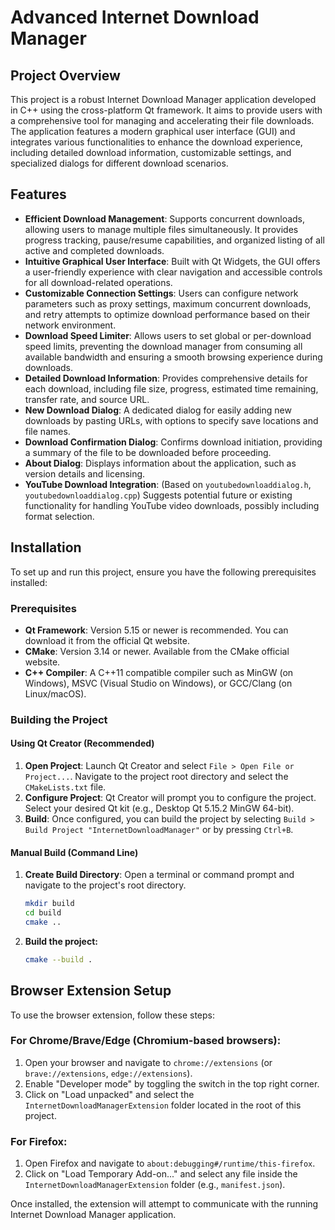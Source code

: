 # Advanced Internet Download Manager

## Project Overview
This project is a robust Internet Download Manager application developed in C++ using the cross-platform Qt framework. It aims to provide users with a comprehensive tool for managing and accelerating their file downloads. The application features a modern graphical user interface (GUI) and integrates various functionalities to enhance the download experience, including detailed download information, customizable settings, and specialized dialogs for different download scenarios.

## Features
- **Efficient Download Management**: Supports concurrent downloads, allowing users to manage multiple files simultaneously. It provides progress tracking, pause/resume capabilities, and organized listing of all active and completed downloads.
- **Intuitive Graphical User Interface**: Built with Qt Widgets, the GUI offers a user-friendly experience with clear navigation and accessible controls for all download-related operations.
- **Customizable Connection Settings**: Users can configure network parameters such as proxy settings, maximum concurrent downloads, and retry attempts to optimize download performance based on their network environment.
- **Download Speed Limiter**: Allows users to set global or per-download speed limits, preventing the download manager from consuming all available bandwidth and ensuring a smooth browsing experience during downloads.
- **Detailed Download Information**: Provides comprehensive details for each download, including file size, progress, estimated time remaining, transfer rate, and source URL.
- **New Download Dialog**: A dedicated dialog for easily adding new downloads by pasting URLs, with options to specify save locations and file names.
- **Download Confirmation Dialog**: Confirms download initiation, providing a summary of the file to be downloaded before proceeding.
- **About Dialog**: Displays information about the application, such as version details and licensing.
- **YouTube Download Integration**: (Based on `youtubedownloaddialog.h`, `youtubedownloaddialog.cpp`) Suggests potential future or existing functionality for handling YouTube video downloads, possibly including format selection.

## Installation
To set up and run this project, ensure you have the following prerequisites installed:

### Prerequisites
- **Qt Framework**: Version 5.15 or newer is recommended. You can download it from the official Qt website.
- **CMake**: Version 3.14 or newer. Available from the CMake official website.
- **C++ Compiler**: A C++11 compatible compiler such as MinGW (on Windows), MSVC (Visual Studio on Windows), or GCC/Clang (on Linux/macOS).

### Building the Project
#### Using Qt Creator (Recommended)
1.  **Open Project**: Launch Qt Creator and select `File > Open File or Project...`. Navigate to the project root directory and select the `CMakeLists.txt` file.
2.  **Configure Project**: Qt Creator will prompt you to configure the project. Select your desired Qt kit (e.g., Desktop Qt 5.15.2 MinGW 64-bit).
3.  **Build**: Once configured, you can build the project by selecting `Build > Build Project "InternetDownloadManager"` or by pressing `Ctrl+B`.

#### Manual Build (Command Line)
1.  **Create Build Directory**: Open a terminal or command prompt and navigate to the project's root directory.
    ```bash
    mkdir build
    cd build
    cmake ..
    ```

3.  **Build the project:**

    ```bash
    cmake --build .
    ```

## Browser Extension Setup

To use the browser extension, follow these steps:

### For Chrome/Brave/Edge (Chromium-based browsers):

1.  Open your browser and navigate to `chrome://extensions` (or `brave://extensions`, `edge://extensions`).
2.  Enable "Developer mode" by toggling the switch in the top right corner.
3.  Click on "Load unpacked" and select the `InternetDownloadManagerExtension` folder located in the root of this project.

### For Firefox:

1.  Open Firefox and navigate to `about:debugging#/runtime/this-firefox`.
2.  Click on "Load Temporary Add-on..." and select any file inside the `InternetDownloadManagerExtension` folder (e.g., `manifest.json`).

Once installed, the extension will attempt to communicate with the running Internet Download Manager application.
